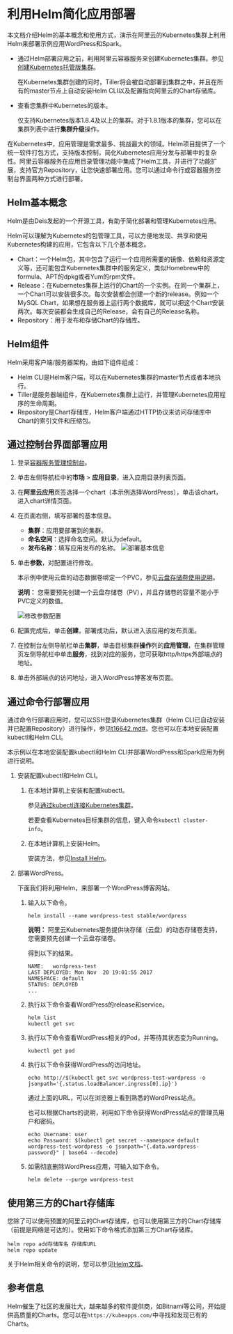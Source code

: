 # 利用Helm简化应用部署

本文档介绍Helm的基本概念和使用方式，演示在阿里云的Kubernetes集群上利用Helm来部署示例应用WordPress和Spark。

-   通过Helm部署应用之前，利用阿里云容器服务来创建Kubernetes集群。参见[创建Kubernetes托管版集群](/intl.zh-CN/Kubernetes集群用户指南/集群管理/创建集群/创建Kubernetes托管版集群.md)。

    在Kubernetes集群创建的同时，Tiller将会被自动部署到集群之中，并且在所有的master节点上自动安装Helm CLI以及配置指向阿里云的Chart存储库。

-   查看您集群中Kubernetes的版本。

    仅支持Kubernetes版本1.8.4及以上的集群。对于1.8.1版本的集群，您可以在集群列表中进行**集群升级**操作。


在Kubernetes中，应用管理是需求最多、挑战最大的领域。Helm项目提供了一个统一软件打包方式，支持版本控制，简化Kubernetes应用分发与部署中的复杂性。阿里云容器服务在应用目录管理功能中集成了Helm工具，并进行了功能扩展，支持官方Repository，让您快速部署应用。您可以通过命令行或容器服务控制台界面两种方式进行部署。

## Helm基本概念

Helm是由Deis发起的一个开源工具，有助于简化部署和管理Kubernetes应用。

Helm可以理解为Kubernetes的包管理工具，可以方便地发现、共享和使用Kubernetes构建的应用，它包含以下几个基本概念。

-   Chart：一个Helm包，其中包含了运行一个应用所需要的镜像、依赖和资源定义等，还可能包含Kubernetes集群中的服务定义，类似Homebrew中的formula、APT的dpkg或者Yum的rpm文件。
-   Release：在Kubernetes集群上运行的Chart的一个实例。在同一个集群上，一个Chart可以安装很多次。每次安装都会创建一个新的release。例如一个MySQL Chart，如果想在服务器上运行两个数据库，就可以把这个Chart安装两次。每次安装都会生成自己的Release，会有自己的Release名称。
-   Repository：用于发布和存储Chart的存储库。

## Helm组件

Helm采用客户端/服务器架构，由如下组件组成：

-   Helm CLI是Helm客户端，可以在Kubernetes集群的master节点或者本地执行。
-   Tiller是服务器端组件，在Kubernetes集群上运行，并管理Kubernetes应用程序的生命周期。
-   Repository是Chart存储库，Helm客户端通过HTTP协议来访问存储库中Chart的索引文件和压缩包。

## 通过控制台界面部署应用

1.  登录[容器服务管理控制台](https://cs.console.aliyun.com)。

2.  单击左侧导航栏中的**市场** \> **应用目录**，进入应用目录列表页面。

3.  在**阿里云应用**页签选择一个chart（本示例选择WordPress），单击该chart，进入chart详情页面。

4.  在页面右侧，填写部署的基本信息。

    -   **集群**：应用要部署到的集群。
    -   **命名空间**：选择命名空间。默认为default。
    -   **发布名称**：填写应用发布的名称。
    ![部署基本信息](https://static-aliyun-doc.oss-accelerate.aliyuncs.com/assets/img/zh-CN/0085659951/p10397.png)

5.  单击**参数**，对配置进行修改。

    本示例中使用云盘的动态数据卷绑定一个PVC，参见[云盘存储卷使用说明](/intl.zh-CN/Kubernetes集群用户指南/存储管理-Flexvolume/云盘存储卷/云盘存储卷使用说明.md)。

    **说明：** 您需要预先创建一个云盘存储卷（PV），并且存储卷的容量不能小于PVC定义的数值。

    ![修改参数配置](https://static-aliyun-doc.oss-accelerate.aliyuncs.com/assets/img/zh-CN/0085659951/p10398.png)

6.  配置完成后，单击**创建**，部署成功后，默认进入该应用的发布页面。

7.  在控制台左侧导航栏单击**集群**，单击目标集群**操作**列的**应用管理**，在集群管理页左侧导航栏中单击**服务**，找到对应的服务，您可获取http/https外部端点的地址。

8.  单击外部端点的访问地址，进入WordPress博客发布页面。


## 通过命令行部署应用

通过命令行部署应用时，您可以SSH登录Kubernetes集群（Helm CLI已自动安装并已配置Repository）进行操作，参见[t16642.md\#](/intl.zh-CN/Kubernetes集群用户指南/集群管理/连接集群/通过SSH访问Kubernetes集群.md)。您也可以在本地安装配置kubectl和Helm CLI。

本示例以在本地安装配置kubectl和Helm CLI并部署WordPress和Spark应用为例进行说明。

1.  安装配置kubectl和Helm CLI。

    1.  在本地计算机上安装和配置kubectl。

        参见[通过kubectl连接Kubernetes集群](/intl.zh-CN/Kubernetes集群用户指南/集群管理/连接集群/通过kubectl连接Kubernetes集群.md)。

        若要查看Kubernetes目标集群的信息，键入命令`kubectl cluster-info`。

    2.  在本地计算机上安装Helm。

        安装方法，参见[Install Helm](https://github.com/helm/helm)。

2.  部署WordPress。

    下面我们将利用Helm，来部署一个WordPress博客网站。

    1.  输入以下命令。

        ```
        helm install --name wordpress-test stable/wordpress
        ```

        **说明：** 阿里云Kubernetes服务提供块存储（云盘）的动态存储卷支持，您需要预先创建一个云盘存储卷。

        得到以下的结果。

        ```
        NAME:   wordpress-test
        LAST DEPLOYED: Mon Nov  20 19:01:55 2017
        NAMESPACE: default
        STATUS: DEPLOYED
        ...
        ```

    2.  执行以下命令查看WordPress的release和service。

        ```
        helm list
        kubectl get svc
        ```

    3.  执行以下命令查看WordPress相关的Pod，并等待其状态变为Running。

        ```
        kubectl get pod
        ```

    4.  执行以下命令获得WordPress的访问地址。

        ```
        echo http://$(kubectl get svc wordpress-test-wordpress -o jsonpath='{.status.loadBalancer.ingress[0].ip}')
        ```

        通过上面的URL，可以在浏览器上看到熟悉的WordPress站点。

        也可以根据Charts的说明，利用如下命令获得WordPress站点的管理员用户和密码。

        ```
        echo Username: user
        echo Password: $(kubectl get secret --namespace default wordpress-test-wordpress -o jsonpath="{.data.wordpress-password}" | base64 --decode)
        ```

    5.  如需彻底删除WordPress应用，可输入如下命令。

        ```
        helm delete --purge wordpress-test
        ```


## 使用第三方的Chart存储库

您除了可以使用预置的阿里云的Chart存储库，也可以使用第三方的Chart存储库（前提是网络是可达的）。使用如下命令格式添加第三方Chart存储库。

```
helm repo add存储库名 存储库URL
helm repo update
```

关于Helm相关命令的说明，您可以参见[Helm文档](https://docs.helm.sh/helm/#helm-repo-add)。

## 参考信息

Helm催生了社区的发展壮大，越来越多的软件提供商，如Bitnami等公司，开始提供高质量的Charts。您可以在`https://kubeapps.com/`中寻找和发现已有的Charts。

